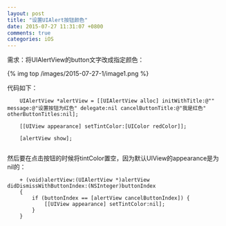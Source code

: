 ```yaml
---
layout: post
title: "设置UIAlert按钮颜色"
date: 2015-07-27 11:31:07 +0800
comments: true
categories: iOS
---
```



需求：将UIAlertView的button文字改成指定颜色：

{% img top /images/2015-07-27-1/image1.png %}

代码如下：

```
    UIAlertView *alertView = [[UIAlertView alloc] initWithTitle:@"" message:@"设置按钮为红色" delegate:nil cancelButtonTitle:@"我是红色" otherButtonTitles:nil];
	    
    [[UIView appearance] setTintColor:[UIColor redColor]];
	   
    [alertView show];  	
    
```


然后要在点击按钮的时候将tintColor置空，因为默认UIView的appearance是为nil的：


```
	+ (void)alertView:(UIAlertView *)alertView didDismissWithButtonIndex:(NSInteger)buttonIndex
	{
		if (buttonIndex == [alertView cancelButtonIndex]) {
			[[UIView appearance] setTintColor:nil];
		}
	}

```
	
	